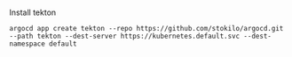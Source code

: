 ####

Install tekton 

```shell
argocd app create tekton --repo https://github.com/stokilo/argocd.git --path tekton --dest-server https://kubernetes.default.svc --dest-namespace default
```
